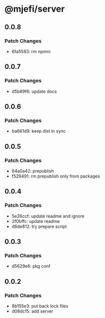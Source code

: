 # @mjefi/server

## 0.0.8

### Patch Changes

- 6fa5583: rm npmrc

## 0.0.7

### Patch Changes

- d5b89f6: update docs

## 0.0.6

### Patch Changes

- ba661d9: keep dist in sync

## 0.0.5

### Patch Changes

- 84a0a42: prepublish
- f529491: rm prepublish only from packages

## 0.0.4

### Patch Changes

- 5e26ccf: update readme and ignore
- 2f0bffc: update readme
- d6de812: try prepare script

## 0.0.3

### Patch Changes

- d5629e6: pkg conf

## 0.0.2

### Patch Changes

- 8b155e3: put back lock files
- d08dc15: add server
